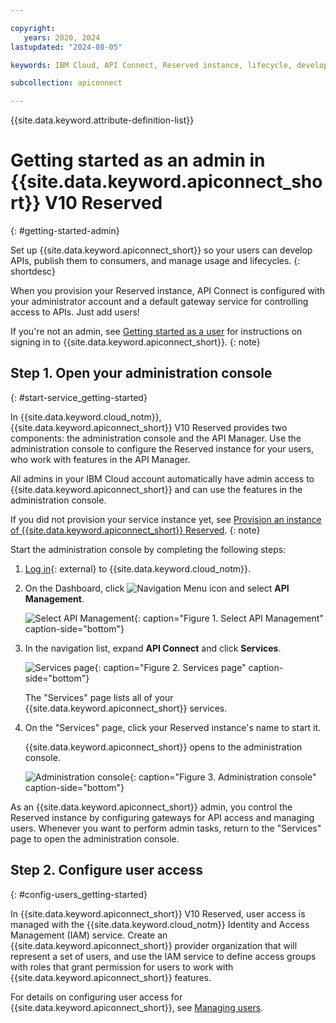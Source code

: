 ```yaml
---

copyright:
   years: 2020, 2024
lastupdated: "2024-08-05"

keywords: IBM Cloud, API Connect, Reserved instance, lifecycle, develop, create, manage, API

subcollection: apiconnect

---
```


{{site.data.keyword.attribute-definition-list}}

# Getting started as an admin in {{site.data.keyword.apiconnect_short}} V10 Reserved
{: #getting-started-admin}

Set up {{site.data.keyword.apiconnect_short}} so your users can develop APIs, publish them to consumers, and manage usage and lifecycles.
{: shortdesc}

When you provision your Reserved instance, API Connect is configured with your administrator account and a default gateway service for controlling access to APIs. Just add users!

If you're not an admin, see [Getting started as a user](/docs/apiconnect?topic=apiconnect-getting-started) for instructions on signing in to {{site.data.keyword.apiconnect_short}}.
{: note}

## Step 1. Open your administration console
{: #start-service_getting-started}

In {{site.data.keyword.cloud_notm}}, {{site.data.keyword.apiconnect_short}} V10 Reserved provides two components: the administration console and the API Manager. Use the administration console to configure the Reserved instance for your users, who work with features in the API Manager.

All admins in your IBM Cloud account automatically have admin access to {{site.data.keyword.apiconnect_short}} and can use the features in the administration console.

If you did not provision your service instance yet, see [Provision an instance of {{site.data.keyword.apiconnect_short}} Reserved](/docs/apiconnect?topic=apiconnect-ri-provision).
{: note}

Start the administration console by completing the following steps:

1. [Log in](https://cloud.ibm.com/login/){: external} to {{site.data.keyword.cloud_notm}}.
  
2. On the Dashboard, click ![Navigation Menu icon](../icons/icon_hamburger.svg "Menu") and select **API Management**.

   ![Select API Management](images/select_api_mgt.png){: caption="Figure 1. Select API Management" caption-side="bottom"}

3. In the navigation list, expand **API Connect** and click **Services**.

   ![Services page](images/ri_select_service.png){: caption="Figure 2. Services page" caption-side="bottom"}

   The "Services" page lists all of your {{site.data.keyword.apiconnect_short}} services.

4. On the "Services" page, click your Reserved instance's name to start it.

   {{site.data.keyword.apiconnect_short}} opens to the administration console.

   ![Administration console](images/ri_admin_home.png){: caption="Figure 3. Administration console" caption-side="bottom"}

As an {{site.data.keyword.apiconnect_short}} admin, you control the Reserved instance by configuring gateways for API access and managing users. Whenever you want to perform admin tasks, return to the "Services" page to open the administration console.

## Step 2. Configure user access
{: #config-users_getting-started}

In {{site.data.keyword.apiconnect_short}} V10 Reserved, user access is managed with the {{site.data.keyword.cloud_notm}} Identity and Access Management (IAM) service. Create an {{site.data.keyword.apiconnect_short}} provider organization that will represent a set of users, and use the IAM service to define access groups with roles that grant permission for users to work with {{site.data.keyword.apiconnect_short}} features.

For details on configuring user access for {{site.data.keyword.apiconnect_short}}, see [Managing users](/docs/apiconnect?topic=apiconnect-ri-mng-users).

